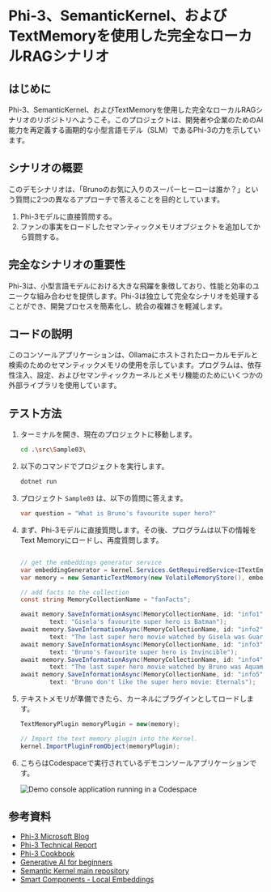 # Phi-3、SemanticKernel、およびTextMemoryを使用した完全なローカルRAGシナリオ

## はじめに

Phi-3、SemanticKernel、およびTextMemoryを使用した完全なローカルRAGシナリオのリポジトリへようこそ。このプロジェクトは、開発者や企業のためのAI能力を再定義する画期的な小型言語モデル（SLM）であるPhi-3の力を示しています。

## シナリオの概要

このデモシナリオは、「Brunoのお気に入りのスーパーヒーローは誰か？」という質問に2つの異なるアプローチで答えることを目的としています。

1. Phi-3モデルに直接質問する。
2. ファンの事実をロードしたセマンティックメモリオブジェクトを追加してから質問する。

## 完全なシナリオの重要性

Phi-3は、小型言語モデルにおける大きな飛躍を象徴しており、性能と効率のユニークな組み合わせを提供します。Phi-3は独立して完全なシナリオを処理することができ、開発プロセスを簡素化し、統合の複雑さを軽減します。

## コードの説明

このコンソールアプリケーションは、Ollamaにホストされたローカルモデルと検索のためのセマンティックメモリの使用を示しています。プログラムは、依存性注入、設定、およびセマンティックカーネルとメモリ機能のためにいくつかの外部ライブラリを使用しています。

## テスト方法

1. ターミナルを開き、現在のプロジェクトに移動します。

    ```bash
    cd .\src\Sample03\
    ```

1. 以下のコマンドでプロジェクトを実行します。

    ```bash
    dotnet run
    ```

1. プロジェクト `Sample03` は、以下の質問に答えます。

    ```csharp
    var question = "What is Bruno's favourite super hero?"
    ```

1. まず、Phi-3モデルに直接質問します。その後、プログラムは以下の情報をText Memoryにロードし、再度質問します。

    ```csharp

    // get the embeddings generator service
    var embeddingGenerator = kernel.Services.GetRequiredService<ITextEmbeddingGenerationService>();
    var memory = new SemanticTextMemory(new VolatileMemoryStore(), embeddingGenerator);    

    // add facts to the collection
    const string MemoryCollectionName = "fanFacts";
    
    await memory.SaveInformationAsync(MemoryCollectionName, id: "info1", 
            text: "Gisela's favourite super hero is Batman");
    await memory.SaveInformationAsync(MemoryCollectionName, id: "info2", 
            text: "The last super hero movie watched by Gisela was Guardians of the Galaxy Vol 3");
    await memory.SaveInformationAsync(MemoryCollectionName, id: "info3", 
            text: "Bruno's favourite super hero is Invincible");
    await memory.SaveInformationAsync(MemoryCollectionName, id: "info4", 
            text: "The last super hero movie watched by Bruno was Aquaman II");
    await memory.SaveInformationAsync(MemoryCollectionName, id: "info5", 
            text: "Bruno don't like the super hero movie: Eternals");    
    ```

1. テキストメモリが準備できたら、カーネルにプラグインとしてロードします。

    ```csharp
    TextMemoryPlugin memoryPlugin = new(memory);
    
    // Import the text memory plugin into the Kernel.
    kernel.ImportPluginFromObject(memoryPlugin);    
    ```

1. こちらはCodespaceで実行されているデモコンソールアプリケーションです。

    ![Demo console application running in a Codespace](../../../../../../../md/07.Labs/CsharpOllamaCodeSpaces/src/Sample03/img/10RAGPhi3.gif)

## 参考資料

- [Phi-3 Microsoft Blog](https://aka.ms/phi3blog-april)
- [Phi-3 Technical Report](https://aka.ms/phi3-tech-report)
- [Phi-3 Cookbook](https://aka.ms/Phi-3CookBook)
- [Generative AI for beginners](https://github.com/microsoft/generative-ai-for-beginners)
- [Semantic Kernel main repository](https://github.com/microsoft/semantic-kernel)
- [Smart Components - Local Embeddings](https://github.com/dotnet-smartcomponents/smartcomponents/blob/main/docs/local-embeddings.md)

